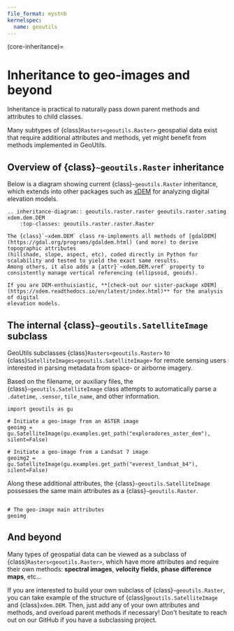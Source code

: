 ```yaml
---
file_format: mystnb
kernelspec:
  name: geoutils
---
```

(core-inheritance)=
# Inheritance to geo-images and beyond

Inheritance is practical to naturally pass down parent methods and attributes to child classes.

Many subtypes of {class}`Rasters<geoutils.Raster>` geospatial data exist that require additional attributes and methods, yet might benefit from methods
implemented in GeoUtils.

## Overview of {class}`~geoutils.Raster` inheritance


Below is a diagram showing current {class}`~geoutils.Raster` inheritance, which extends into other packages such as [xDEM](https://xdem.readthedocs.io/en/latest/index.html)
for analyzing digital elevation models.

```{eval-rst}
.. inheritance-diagram:: geoutils.raster.raster geoutils.raster.satimg xdem.dem.DEM
    :top-classes: geoutils.raster.raster.Raster
```

```{note}
The {class}`~xdem.DEM` class re-implements all methods of [gdalDEM](https://gdal.org/programs/gdaldem.html) (and more) to derive topographic attributes
(hillshade, slope, aspect, etc), coded directly in Python for scalability and tested to yield the exact same results.
Among others, it also adds a {attr}`~xdem.DEM.vref` property to consistently manage vertical referencing (ellipsoid, geoids).

If you are DEM-enthuisiastic, **[check-out our sister-package xDEM](https://xdem.readthedocs.io/en/latest/index.html)** for the analysis of digital
elevation models.
```

## The internal {class}`~geoutils.SatelliteImage` subclass

GeoUtils subclasses {class}`Rasters<geoutils.Raster>` to {class}`SatelliteImages<geoutils.SatelliteImage>` for remote sensing users interested in parsing
metadata from space- or airborne imagery.

Based on the filename, or auxiliary files, the {class}`~geoutils.SatelliteImage` class attempts to automatically parse a `.datetime`, `.sensor`, `tile_name`,
and other information.

```{code-cell} ipython3
import geoutils as gu

# Initiate a geo-image from an ASTER image
geoimg = gu.SatelliteImage(gu.examples.get_path("exploradores_aster_dem"), silent=False)
```

```{code-cell} ipython3
# Initiate a geo-image from a Landsat 7 image
geoimg2 = gu.SatelliteImage(gu.examples.get_path("everest_landsat_b4"), silent=False)
```

Along these additional attributes, the {class}`~geoutils.SatelliteImage` possesses the same main attributes as a {class}`~geoutils.Raster`.

```{code-cell} ipython3

# The geo-image main attributes
geoimg
```

## And beyond

Many types of geospatial data can be viewed as a subclass of {class}`Rasters<geoutils.Raster>`, which have more attributes and require their own methods:
**spectral images**, **velocity fields**, **phase difference maps**, etc...

If you are interested to build your own subclass of {class}`~geoutils.Raster`, you can take example of the structure of {class}`geoutils.SatelliteImage` and
{class}`xdem.DEM`. Then, just add any of your own attributes and methods, and overload parent methods if necessary! Don't hesitate to reach out on our
GitHub if you have a subclassing project.
